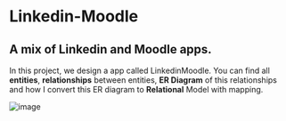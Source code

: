 # Linkedin-Moodle
## A mix of Linkedin and Moodle apps.

In this project, we design a app called LinkedinMoodle. 
You can find all <b>entities</b>, <b>relationships</b> between entities, <b>ER Diagram</b> of this relationships and how I convert this ER diagram to <b>Relational</b> Model with mapping.

![image](https://user-images.githubusercontent.com/48568827/158608724-5c90f38b-cd8e-41f3-a20f-fcffa125f364.png)
